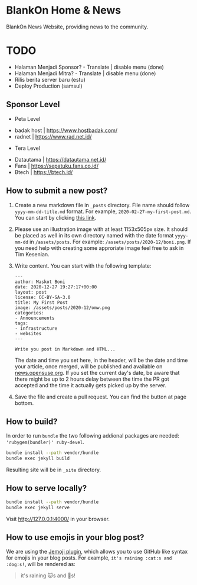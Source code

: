 # BlankOn Home & News

BlankOn News Website, providing news to the community.

# TODO

* Halaman Menjadi Sponsor? - Translate | disable menu (done)
* Halaman Menjadi Mitra? - Translate | disable menu (done)
* Rilis berita server baru (estu)
* Deploy Production (samsul)

## Sponsor Level
* Peta Level
- badak host | https://www.hostbadak.com/
- radnet | https://www.rad.net.id/
* Tera Level
- Datautama | https://datautama.net.id/
- Fans | https://sepatuku.fans.co.id/
- Btech | https://btech.id/

## How to submit a new post?

1. Create a new markdown file in `_posts` directory. File name should follow `yyyy-mm-dd-title.md` format. For example, `2020-02-27-my-first-post.md`. You can start by clicking [this link](https://github.com/tuanpembual/blankon-beranda/blob/master/_posts/2018-08-20-bananas.md).

2.  Please use an illustration image with at least 1153x505px size. It should be placed as well in its own directory named with the date format `yyyy-mm-dd` in `/assets/posts`. For example: `/assets/posts/2020-12/boni.png`. If you need help with creating some approriate image feel free to ask in Tim Kesenian.

3. Write content. You can start with the following template:
    ```
    ---
    author: Maskot Boni
    date: 2020-12-27 19:27:17+00:00
    layout: post
    license: CC-BY-SA-3.0
    title: My First Post
    image: /assets/posts/2020-12/omw.png
    categories:
    - Announcements
    tags:
    - infrastructure
    - websites
    ---

    Write you post in Markdown and HTML...

    ```
    The date and time you set here, in the header, will be the date and time your article, once merged, will be published and available on [news.opensuse.org](https://news.opensuse.org). If you set the current day's date, be aware that there might be up to 2 hours delay between the time the PR got accepted and the time it actually gets picked up by the server.

4. Save the file and create a pull request. You can find the button at page bottom.

## How to build?

In order to run ``bundle`` the two following addional packages are needed: ``'rubygem(bundler)' ruby-devel``.
```bash
bundle install --path vendor/bundle
bundle exec jekyll build
```

Resulting site will be in `_site` directory.

## How to serve locally?

```bash
bundle install --path vendor/bundle
bundle exec jekyll serve
```

Visit <http://127.0.0.1:4000/> in your browser.

## How to use emojis in your blog post?

We are using the [Jemoji plugin](https://github.com/jekyll/jemoji), which allows you to use GitHub like syntax for emojis in your blog posts.
For example, `it's raining :cat:s and :dog:s!`, will be rendered as:

> it's raining :cat:s and :dog:s!

